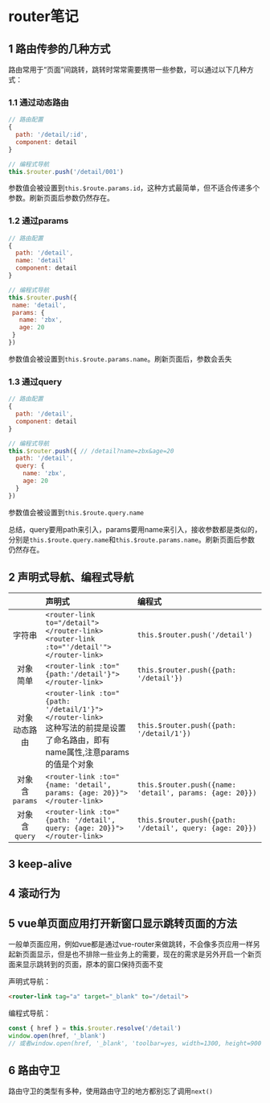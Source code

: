 # router笔记

## 1 路由传参的几种方式

路由常用于“页面”间跳转，跳转时常常需要携带一些参数，可以通过以下几种方式：

### 1.1 通过动态路由

   ```javascript
   // 路由配置
   {
     path: '/detail/:id',
     component: detail
   }
   ```

   ```javascript
   // 编程式导航
   this.$router.push('/detail/001')
   ```

  参数值会被设置到`this.$route.params.id`，这种方式最简单，但不适合传递多个参数。刷新页面后参数仍然存在。
  
### 1.2 通过params

   ```javascript
   // 路由配置
   {
     path: '/detail',
     name: 'detail'
     component: detail
   }
   ```

   ```javascript
   // 编程式导航
   this.$router.push({
    name: 'detail',
    params: {
      name: 'zbx',
      age: 20
    }
   })
   ```

   参数值会被设置到`this.$route.params.name`。刷新页面后，参数会丢失
### 1.3 通过query

   ```javascript
   // 路由配置
   {
     path: '/detail',
     component: detail
   }
   ```

   ```javascript
   // 编程式导航
   this.$router.push({ // /detail?name=zbx&age=20
     path: '/detail',
     query: {
       name: 'zbx',
       age: 20
     }
   })
   ```

   参数值会被设置到`this.$route.query.name`

总结，query要用path来引入，params要用name来引入，接收参数都是类似的，分别是`this.$route.query.name`和`this.$route.params.name`。刷新页面后参数仍然存在。

## 2 声明式导航、编程式导航

||声明式|编程式
:--:|:--|:--
字符串|`<router-link to="/detail"></router-link>`<br>`<router-link :to="'/detail'"></router-link>`|`this.$router.push('/detail')`
对象<br/>简单|`<router-link :to="{path:'/detail'}"></router-link>`|`this.$router.push({path: '/detail'})`
对象<br/>动态路由|`<router-link :to="{path: '/detail/1'}"></router-link>`<br/>这种写法的前提是设置了命名路由，即有name属性,注意params的值是个对象|`this.$router.push({path: '/detail/1'})`
对象<br/>含`params`|`<router-link :to="{name: 'detail', params: {age: 20}}"></router-link>`|`this.$router.push({name: 'detail', params: {age: 20}})`
对象<br/>含`query`|`<router-link :to="{path: '/detail', query: {age: 20}}"></router-link>`|`this.$router.push({path: '/detail', query: {age: 20}})`

## 3 keep-alive

## 4 滚动行为

## 5 vue单页面应用打开新窗口显示跳转页面的方法

一般单页面应用，例如vue都是通过vue-router来做跳转，不会像多页应用一样另起新页面显示，但是也不排除一些业务上的需要，现在的需求是另外开启一个新页面来显示跳转到的页面，原本的窗口保持页面不变

声明式导航：

```html
<router-link tag="a" target="_blank" to="/detail">
```

编程式导航：

```js
const { href } = this.$router.resolve('/detail')
window.open(href, '_blank')
// 或者window.open(href, '_blank', 'toolbar=yes, width=1300, height=900')
```

## 6 路由守卫

路由守卫的类型有多种，使用路由守卫的地方都别忘了调用`next()`
